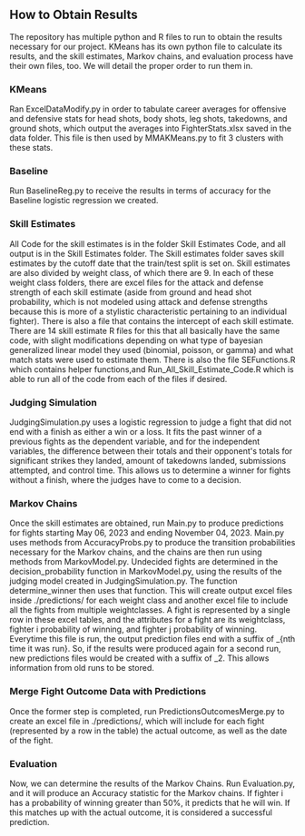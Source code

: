 ## How to Obtain Results
The repository has multiple python and R files to run to obtain the results necessary for our project. KMeans has its own python file to calculate its results, and the skill estimates, Markov chains, and evaluation process have their own files, too. We will detail the proper order to run them in.

### KMeans
Ran ExcelDataModify.py in order to tabulate career averages for offensive and defensive stats for head shots, body shots, leg shots, takedowns, and ground shots, which output the averages into FighterStats.xlsx saved in the data folder. This file is then used by MMAKMeans.py to fit 3 clusters with these stats.

### Baseline
Run BaselineReg.py to receive the results in terms of accuracy for the Baseline logistic regression we created.

### Skill Estimates
All Code for the skill estimates is in the folder Skill Estimates Code, and all output is in the Skill Estimates folder. The Skill estimates folder saves skill estimates by the cutoff date that the train/test split is set on. Skill estimates are also divided by weight class, of which there are 9. In each of these weight class folders, there are excel files for the attack and defense strength of each skill estimate (aside from ground and head shot probability, which is not modeled using attack and defense strengths because this is more of a stylistic characteristic pertaining to an individual fighter). There is also a file that contains the intercept of each skill estimate. There are 14 skill estimate R files for this that all basically have the same code, with slight modifications depending on what type of bayesian generalized linear model they used (binomial, poisson, or gamma) and what match stats were used to estimate them. There is also the file SEFunctions.R which contains helper functions,and Run_All_Skill_Estimate_Code.R which is able to run all of the code from each of the files if desired.

### Judging Simulation
JudgingSimulation.py uses a logistic regression to judge a fight that did not end with a finish as either a win or a loss. It fits the past winner of a previous fights as the dependent variable, and for the independent variables, the difference between their totals and their opponent's totals for significant strikes they landed, amount of takedowns landed, submissions attempted, and control time. This allows us to determine a winner for fights without a finish, where the judges have to come to a decision.

### Markov Chains
Once the skill estimates are obtained, run Main.py to produce predictions for fights starting May 06, 2023 and ending November 04, 2023. Main.py uses methods from AccuracyProbs.py to produce the transition probabilities necessary for the Markov chains, and the chains are then run using methods from MarkovModel.py. Undecided fights are determined in the decision_probability function in MarkovModel.py, using the results of the judging model created in JudgingSimulation.py. The function determine_winner then uses that function. This will create output excel files inside ./predictions/ for each weight class and another excel file to include all the fights from multiple weightclasses. A fight is represented by a single row in these excel tables, and the attributes for a fight are its weightclass, fighter i probability of winning, and fighter j probability of winning. Everytime this file is run, the output prediction files end with a suffix of _{nth time it was run}. So, if the results were produced again for a second run, new predictions files would be created with a suffix of _2. This allows information from old runs to be stored.

### Merge Fight Outcome Data with Predictions
Once the former step is completed, run PredictionsOutcomesMerge.py to create an excel file in ./predictions/, which will include for each fight (represented by a row in the table) the actual outcome, as well as the date of the fight.

### Evaluation
Now, we can determine the results of the Markov Chains. Run Evaluation.py, and it will produce an Accuracy statistic for the Markov chains. If fighter i has a probability of winning greater than 50%, it predicts that he will win. If this matches up with the actual outcome, it is considered a successful prediction.
